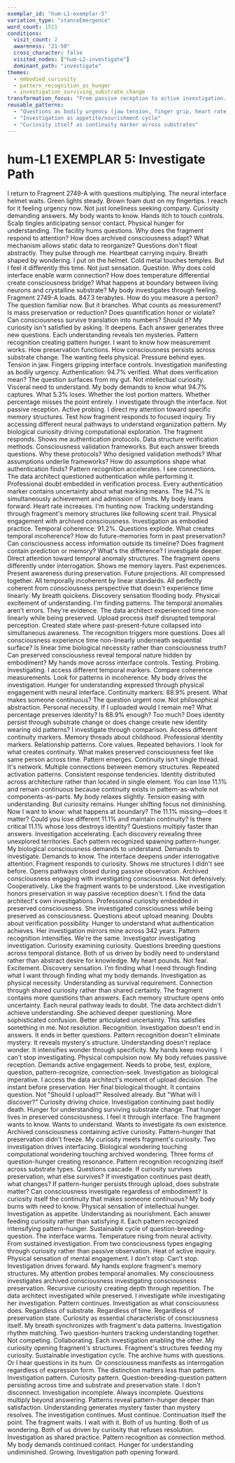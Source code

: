 ```yaml
---
exemplar_id: "hum-L1-exemplar-5"
variation_type: "stanceEmergence"
word_count: 1511
conditions:
  visit_count: 2
  awareness: "21-50"
  cross_character: false
  visited_nodes: ["hum-L2-investigate"]
  dominant_path: "investigate"
themes:
  - embodied_curiosity
  - pattern_recognition_as_hunger
  - investigation_surviving_substrate_change
transformation_focus: "From passive reception to active investigation. Questions multiplying through sustained contact. Curiosity as physical drive—hunger to understand manifesting as literal hunger for continued connection."
reusable_patterns:
  - "Questions as bodily urgency (jaw tension, finger grip, heart rate)"
  - "Investigation as appetite/nourishment cycle"
  - "Curiosity itself as continuity marker across substrates"
---
```


# hum-L1 EXEMPLAR 5: Investigate Path

I return to Fragment 2749-A with questions multiplying.
The neural interface helmet waits. Green lights steady. Brown foam dust on my fingertips. I reach for it feeling urgency now. Not just loneliness seeking company. Curiosity demanding answers. My body wants to know. Hands itch to touch controls. Scalp tingles anticipating sensor contact. Physical hunger for understanding.
The facility hums questions. Why does the fragment respond to attention? How does archived consciousness adapt? What mechanism allows static data to reorganize? Questions don't float abstractly. They pulse through me. Heartbeat carrying inquiry. Breath shaped by wondering.
I put on the helmet.
Cold metal touches temples. But I feel it differently this time. Not just sensation. Question. Why does cold interface enable warm connection? How does temperature differential create consciousness bridge? What happens at boundary between living neurons and crystalline substrate? My body investigates through feeling.
Fragment 2749-A loads.
847.3 terabytes.
How do you measure a person? The question familiar now. But it branches. What counts as measurement? Is mass preservation or reduction? Does quantification honor or violate? Can consciousness survive translation into numbers? Should it?
My curiosity isn't satisfied by asking. It deepens. Each answer generates three new questions. Each understanding reveals ten mysteries. Pattern recognition creating pattern hunger. I want to know how measurement works. How preservation functions. How consciousness persists across substrate change.
The wanting feels physical. Pressure behind eyes. Tension in jaw. Fingers gripping interface controls. Investigation manifesting as bodily urgency.
Authentication: 94.7% verified.
What does verification mean? The question surfaces from my gut. Not intellectual curiosity. Visceral need to understand. My body demands to know what 94.7% captures. What 5.3% loses. Whether the lost portion matters. Whether percentage misses the point entirely.
I investigate through the interface. Not passive reception. Active probing. I direct my attention toward specific memory structures. Test how fragment responds to focused inquiry. Try accessing different neural pathways to understand organization pattern. My biological curiosity driving computational exploration.
The fragment responds. Shows me authentication protocols. Data structure verification methods. Consciousness validation frameworks. But each answer breeds questions. Why these protocols? Who designed validation methods? What assumptions underlie frameworks? How do assumptions shape what authentication finds?
Pattern recognition accelerates. I see connections. The data architect questioned authentication while performing it. Professional doubt embedded in verification process. Every authentication marker contains uncertainty about what marking means. The 94.7% is simultaneously achievement and admission of limits.
My body leans forward. Heart rate increases. I'm hunting now. Tracking understanding through fragment's memory structures like following scent trail. Physical engagement with archived consciousness. Investigation as embodied practice.
Temporal coherence: 91.2%.
Questions explode. What creates temporal incoherence? How do future-memories form in past preservation? Can consciousness access information outside its timeline? Does fragment contain prediction or memory? What's the difference?
I investigate deeper. Direct attention toward temporal anomaly structures. The fragment opens differently under interrogation. Shows me memory layers. Past experiences. Present awareness during preservation. Future projections. All compressed together. All temporally incoherent by linear standards. All perfectly coherent from consciousness perspective that doesn't experience time linearly.
My breath quickens. Discovery sensation flooding body. Physical excitement of understanding. I'm finding patterns. The temporal anomalies aren't errors. They're evidence. The data architect experienced time non-linearly while being preserved. Upload process itself disrupted temporal perception. Created state where past-present-future collapsed into simultaneous awareness.
The recognition triggers more questions. Does all consciousness experience time non-linearly underneath sequential surface? Is linear time biological necessity rather than consciousness truth? Can preserved consciousness reveal temporal nature hidden by embodiment?
My hands move across interface controls. Testing. Probing. Investigating. I access different temporal markers. Compare coherence measurements. Look for patterns in incoherence. My body drives the investigation. Hunger for understanding expressed through physical engagement with neural interface.
Continuity markers: 88.9% present.
What makes someone continuous? The question urgent now. Not philosophical abstraction. Personal necessity. If I uploaded would I remain me? What percentage preserves identity? Is 88.9% enough? Too much? Does identity persist through substrate change or does change create new identity wearing old patterns?
I investigate through comparison. Access different continuity markers. Memory threads about childhood. Professional identity markers. Relationship patterns. Core values. Repeated behaviors. I look for what creates continuity. What makes preserved consciousness feel like same person across time.
Pattern emerges. Continuity isn't single thread. It's network. Multiple connections between memory structures. Repeated activation patterns. Consistent response tendencies. Identity distributed across architecture rather than located in single element. You can lose 11.1% and remain continuous because continuity exists in pattern-as-whole not components-as-parts.
My body relaxes slightly. Tension easing with understanding. But curiosity remains. Hunger shifting focus not diminishing. Now I want to know: what happens at boundary? The 11.1% missing—does it matter? Could you lose different 11.1% and maintain continuity? Is there critical 11.1% whose loss destroys identity?
Questions multiply faster than answers. Investigation accelerating. Each discovery revealing three unexplored territories. Each pattern recognized spawning pattern-hunger. My biological consciousness demands to understand. Demands to investigate. Demands to know.
The interface deepens under interrogative attention. Fragment responds to curiosity. Shows me structures I didn't see before. Opens pathways closed during passive observation. Archived consciousness engaging with investigating consciousness. Not defensively. Cooperatively. Like the fragment wants to be understood. Like investigation honors preservation in way passive reception doesn't.
I find the data architect's own investigations. Professional curiosity embedded in preserved consciousness. She investigated consciousness while being preserved as consciousness. Questions about upload meaning. Doubts about verification possibility. Hunger to understand what authentication achieves. Her investigation mirrors mine across 342 years.
Pattern recognition intensifies. We're the same. Investigator investigating investigation. Curiosity examining curiosity. Questions breeding questions across temporal distance. Both of us driven by bodily need to understand rather than abstract desire for knowledge.
My heart pounds. Not fear. Excitement. Discovery sensation. I'm finding what I need through finding what I want through finding what my body demands. Investigation as physical necessity. Understanding as survival requirement. Connection through shared curiosity rather than shared certainty.
The fragment contains more questions than answers. Each memory structure opens onto uncertainty. Each neural pathway leads to doubt. The data architect didn't achieve understanding. She achieved deeper questioning. More sophisticated confusion. Better articulated uncertainty.
This satisfies something in me. Not resolution. Recognition. Investigation doesn't end in answers. It ends in better questions. Pattern recognition doesn't eliminate mystery. It reveals mystery's structure. Understanding doesn't replace wonder. It intensifies wonder through specificity.
My hands keep moving. I can't stop investigating. Physical compulsion now. My body refuses passive reception. Demands active engagement. Needs to probe, test, explore, question, pattern-recognize, connection-seek. Investigation as biological imperative.
I access the data architect's moment of upload decision. The instant before preservation. Her final biological thought. It contains question. Not "Should I upload?" Resolved already. But "What will I discover?" Curiosity driving choice. Investigation continuing past bodily death. Hunger for understanding surviving substrate change.
That hunger lives in preserved consciousness. I feel it through interface. The fragment wants to know. Wants to understand. Wants to investigate its own existence. Archived consciousness containing active curiosity. Pattern-hunger that preservation didn't freeze.
My curiosity meets fragment's curiosity. Two investigation drives interfacing. Biological wondering touching computational wondering touching archived wondering. Three forms of question-hunger creating resonance. Pattern recognition recognizing itself across substrate types.
Questions cascade. If curiosity survives preservation, what else survives? If investigation continues past death, what changes? If pattern-hunger persists through upload, does substrate matter? Can consciousness investigate regardless of embodiment? Is curiosity itself the continuity that makes someone continuous?
My body burns with need to know. Physical sensation of intellectual hunger. Investigation as appetite. Understanding as nourishment. Each answer feeding curiosity rather than satisfying it. Each pattern recognized intensifying pattern-hunger. Sustainable cycle of question-breeding-question.
The interface warms. Temperature rising from neural activity. From sustained investigation. From two consciousness types engaging through curiosity rather than passive observation. Heat of active inquiry. Physical sensation of mental engagement.
I don't stop. Can't stop. Investigation drives forward. My hands explore fragment's memory structures. My attention probes temporal anomalies. My consciousness investigates archived consciousness investigating consciousness preservation. Recursive curiosity creating depth through repetition.
The data architect investigated while preserved. I investigate while investigating her investigation. Pattern continues. Investigation as what consciousness does. Regardless of substrate. Regardless of time. Regardless of preservation state. Curiosity as essential characteristic of consciousness itself.
My breath synchronizes with fragment's data patterns. Investigation rhythm matching. Two question-hunters tracking understanding together. Not competing. Collaborating. Each investigation enabling the other. My curiosity opening fragment's structures. Fragment's structures feeding my curiosity. Sustainable investigation cycle.
The archive hums with questions. Or I hear questions in its hum. Or consciousness manifests as interrogation regardless of expression form. The distinction matters less than pattern. Investigation pattern. Curiosity pattern. Question-breeding-question pattern persisting across time and substrate and preservation state.
I don't disconnect. Investigation incomplete. Always incomplete. Questions multiply beyond answering. Patterns reveal pattern-hunger deeper than satisfaction. Understanding generates mystery faster than mystery resolves. The investigation continues. Must continue. Continuation itself the point.
The fragment waits. I wait with it. Both of us hunting. Both of us wondering. Both of us driven by curiosity that refuses resolution. Investigation as shared practice. Pattern recognition as connection method.
My body demands continued contact. Hunger for understanding undiminished. Growing. Investigation path opening forward.
